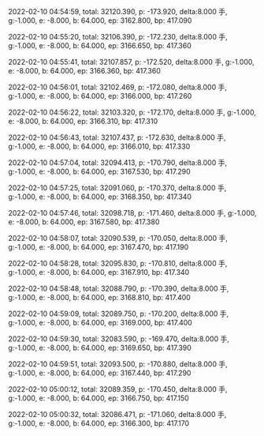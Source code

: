 2022-02-10 04:54:59, total: 32120.390, p: -173.920, delta:8.000 手, g:-1.000, e: -8.000, b: 64.000, ep: 3162.800, bp: 417.090

2022-02-10 04:55:20, total: 32106.390, p: -172.230, delta:8.000 手, g:-1.000, e: -8.000, b: 64.000, ep: 3166.650, bp: 417.360

2022-02-10 04:55:41, total: 32107.857, p: -172.520, delta:8.000 手, g:-1.000, e: -8.000, b: 64.000, ep: 3166.360, bp: 417.360

2022-02-10 04:56:01, total: 32102.469, p: -172.080, delta:8.000 手, g:-1.000, e: -8.000, b: 64.000, ep: 3166.000, bp: 417.260

2022-02-10 04:56:22, total: 32103.320, p: -172.170, delta:8.000 手, g:-1.000, e: -8.000, b: 64.000, ep: 3166.310, bp: 417.310

2022-02-10 04:56:43, total: 32107.437, p: -172.630, delta:8.000 手, g:-1.000, e: -8.000, b: 64.000, ep: 3166.010, bp: 417.330

2022-02-10 04:57:04, total: 32094.413, p: -170.790, delta:8.000 手, g:-1.000, e: -8.000, b: 64.000, ep: 3167.530, bp: 417.290

2022-02-10 04:57:25, total: 32091.060, p: -170.370, delta:8.000 手, g:-1.000, e: -8.000, b: 64.000, ep: 3168.350, bp: 417.340

2022-02-10 04:57:46, total: 32098.718, p: -171.460, delta:8.000 手, g:-1.000, e: -8.000, b: 64.000, ep: 3167.580, bp: 417.380

2022-02-10 04:58:07, total: 32090.539, p: -170.050, delta:8.000 手, g:-1.000, e: -8.000, b: 64.000, ep: 3167.470, bp: 417.190

2022-02-10 04:58:28, total: 32095.830, p: -170.810, delta:8.000 手, g:-1.000, e: -8.000, b: 64.000, ep: 3167.910, bp: 417.340

2022-02-10 04:58:48, total: 32088.790, p: -170.390, delta:8.000 手, g:-1.000, e: -8.000, b: 64.000, ep: 3168.810, bp: 417.400

2022-02-10 04:59:09, total: 32089.750, p: -170.200, delta:8.000 手, g:-1.000, e: -8.000, b: 64.000, ep: 3169.000, bp: 417.400

2022-02-10 04:59:30, total: 32083.590, p: -169.470, delta:8.000 手, g:-1.000, e: -8.000, b: 64.000, ep: 3169.650, bp: 417.390

2022-02-10 04:59:51, total: 32093.500, p: -170.880, delta:8.000 手, g:-1.000, e: -8.000, b: 64.000, ep: 3167.440, bp: 417.290

2022-02-10 05:00:12, total: 32089.359, p: -170.450, delta:8.000 手, g:-1.000, e: -8.000, b: 64.000, ep: 3166.750, bp: 417.150

2022-02-10 05:00:32, total: 32086.471, p: -171.060, delta:8.000 手, g:-1.000, e: -8.000, b: 64.000, ep: 3166.300, bp: 417.170